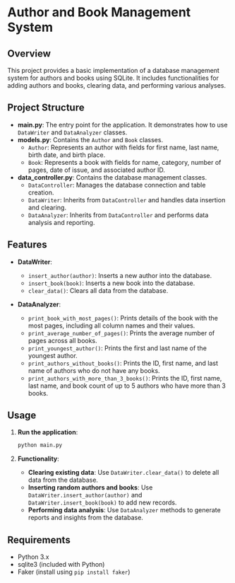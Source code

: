 # Author and Book Management System

## Overview

This project provides a basic implementation of a database management system for authors and books using SQLite. It includes functionalities for adding authors and books, clearing data, and performing various analyses.

## Project Structure

- **main.py**: The entry point for the application. It demonstrates how to use `DataWriter` and `DataAnalyzer` classes.
- **models.py**: Contains the `Author` and `Book` classes.
  - `Author`: Represents an author with fields for first name, last name, birth date, and birth place.
  - `Book`: Represents a book with fields for name, category, number of pages, date of issue, and associated author ID.
- **data_controller.py**: Contains the database management classes.
  - `DataController`: Manages the database connection and table creation.
  - `DataWriter`: Inherits from `DataController` and handles data insertion and clearing.
  - `DataAnalyzer`: Inherits from `DataController` and performs data analysis and reporting.

## Features

- **DataWriter**:
  - `insert_author(author)`: Inserts a new author into the database.
  - `insert_book(book)`: Inserts a new book into the database.
  - `clear_data()`: Clears all data from the database.

- **DataAnalyzer**:
  - `print_book_with_most_pages()`: Prints details of the book with the most pages, including all column names and their values.
  - `print_average_number_of_pages()`: Prints the average number of pages across all books.
  - `print_youngest_author()`: Prints the first and last name of the youngest author.
  - `print_authors_without_books()`: Prints the ID, first name, and last name of authors who do not have any books.
  - `print_authors_with_more_than_3_books()`: Prints the ID, first name, last name, and book count of up to 5 authors who have more than 3 books.



## Usage

1. **Run the application**:
    ```bash
    python main.py
    ```

2. **Functionality**:
    - **Clearing existing data**: Use `DataWriter.clear_data()` to delete all data from the database.
    - **Inserting random authors and books**: Use `DataWriter.insert_author(author)` and `DataWriter.insert_book(book)` to add new records.
    - **Performing data analysis**: Use `DataAnalyzer` methods to generate reports and insights from the database.

## Requirements

- Python 3.x
- sqlite3 (included with Python)
- Faker (install using `pip install faker`)


